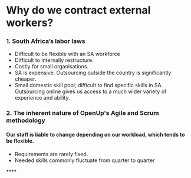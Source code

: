 # Why do we contract external workers?

### 1. **South Africa’s labor laws**

* Difficult to be flexible with an SA workforce
* Difficult to internally restructure.
* Costly for small organisations.
* SA is expensive. Outsourcing outside the country is significantly cheaper. 
* Small domestic skill pool; difficult to find specific skills in SA. Outsourcing online gives us access to a much wider variety of experience and ability.

### **2. The inherent nature of OpenUp's Agile and Scrum methodology**

#### **Our staff is liable to change depending on our workload, which tends to be flexible.** 

* Requirements are rarely fixed.
* Needed skills commonly fluctuate from quarter to quarter

\*\*\*\*

